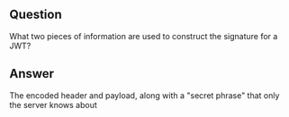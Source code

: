## Question

What two pieces of information are used to construct the signature for a JWT?

## Answer

The encoded header and payload, along with a "secret phrase" that only the server knows about